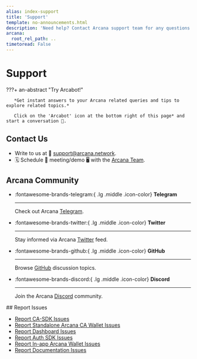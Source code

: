 ```yaml
---
alias: index-support
title: 'Support'
template: no-announcements.html
description: 'Need help? Contact Arcana support team for any questions. We are happy to help!'
arcana:
  root_rel_path: ..
timetoread: False
---
```


# Support

???+ an-abstract "Try Arcabot!"

       *Get instant answers to your Arcana related queries and tips to explore related topics.*
       
       Click on the 'Arcabot' icon at the bottom right of this page* and start a conversation 💬.
       

## Contact Us

* Write to us at 📨 [support@arcana.network](mailto:support@arcana.network). 
* 🗓️ Schedule 🤝 meeting/demo 🖥️ with the [Arcana Team](https://calendly.com/arcana-network/arcana-demo-walkthrough).

## Arcana Community

<div class="grid cards" markdown>

-   :fontawesome-brands-telegram:{ .lg .middle .icon-color} __Telegram__

    ---

    Check out Arcana [Telegram](https://t.me/ArcanaNetwork).

-   :fontawesome-brands-twitter:{ .lg .middle .icon-color} __Twitter__

    ---

    Stay informed via Arcana [Twitter](https://twitter.com/arcananetwork) feed.

-   :fontawesome-brands-github:{ .lg .middle .icon-color} __GitHub__

    ---

    Browse [GitHub](https://github.com/orgs/arcana-network/discussions) discussion topics. 

-   :fontawesome-brands-discord:{ .lg .middle .icon-color} __Discord__

    ---

    Join the Arcana [Discord](https://discord.gg/6g7fQvEpdy) community.

</div>
## Report Issues

* [Report CA-SDK Issues](https://github.com/arcana-network/ca-sdk/issues/new)
* [Report Standalone Arcana CA Wallet Issues](https://github.com/arcana-network/ca-sdk/issues/new)
* [Report Dashboard Issues](https://github.com/arcana-network/developer-dashboard/issues/new)
* [Report Auth SDK Issues](https://github.com/arcana-network/auth/issues/new)
* [Report In-app Arcana Wallet Issues](https://github.com/arcana-network/wallet-ui/issues/new)
* [Report Documentation Issues](https://github.com/arcana-network/docs.arcana/issues/new?template=andocs_issue.yml)

